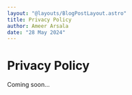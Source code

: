 ```yaml
---
layout: "@layouts/BlogPostLayout.astro"
title: Privacy Policy
author: Ameer Arsala
date: "28 May 2024"
---
```

# Privacy Policy

Coming soon...
